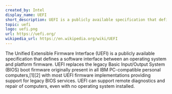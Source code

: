 ```yaml
---
created_by: Intel
display_name: UEFI
short_description: UEFI is a publicly available specification that defines a software interface between an operating system and platform firmware.
topic: uefi
logo: uefi.png
url: https://uefi.org/
wikipedia_url: https://en.wikipedia.org/wiki/UEFI
---
```


The Unified Extensible Firmware Interface (UEFI) is a publicly available specification that defines a software interface between an operating system and platform firmware. UEFI replaces the legacy Basic Input/Output System (BIOS) boot firmware originally present in all IBM PC-compatible personal computers,[1][2] with most UEFI firmware implementations providing support for legacy BIOS services. UEFI can support remote diagnostics and repair of computers, even with no operating system installed.
